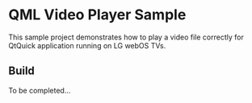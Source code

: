 # QML Video Player Sample

This sample project demonstrates how to play a video file correctly for QtQuick application running on LG webOS TVs.

## Build

To be completed...